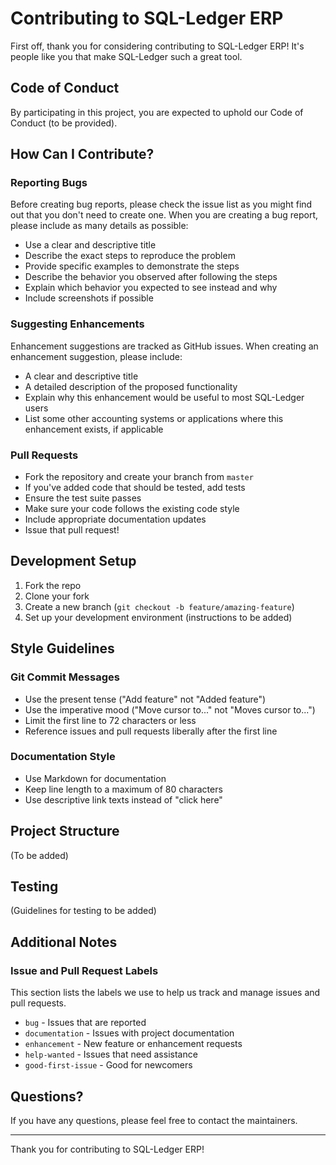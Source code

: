 # Contributing to SQL-Ledger ERP

First off, thank you for considering contributing to SQL-Ledger ERP! It's people like you that make SQL-Ledger such a great tool.

## Code of Conduct

By participating in this project, you are expected to uphold our Code of Conduct (to be provided).

## How Can I Contribute?

### Reporting Bugs

Before creating bug reports, please check the issue list as you might find out that you don't need to create one. When you are creating a bug report, please include as many details as possible:

* Use a clear and descriptive title
* Describe the exact steps to reproduce the problem
* Provide specific examples to demonstrate the steps
* Describe the behavior you observed after following the steps
* Explain which behavior you expected to see instead and why
* Include screenshots if possible

### Suggesting Enhancements

Enhancement suggestions are tracked as GitHub issues. When creating an enhancement suggestion, please include:

* A clear and descriptive title
* A detailed description of the proposed functionality
* Explain why this enhancement would be useful to most SQL-Ledger users
* List some other accounting systems or applications where this enhancement exists, if applicable

### Pull Requests

* Fork the repository and create your branch from `master`
* If you've added code that should be tested, add tests
* Ensure the test suite passes
* Make sure your code follows the existing code style
* Include appropriate documentation updates
* Issue that pull request!

## Development Setup

1. Fork the repo
2. Clone your fork
3. Create a new branch (`git checkout -b feature/amazing-feature`)
4. Set up your development environment (instructions to be added)

## Style Guidelines

### Git Commit Messages

* Use the present tense ("Add feature" not "Added feature")
* Use the imperative mood ("Move cursor to..." not "Moves cursor to...")
* Limit the first line to 72 characters or less
* Reference issues and pull requests liberally after the first line


### Documentation Style

* Use Markdown for documentation
* Keep line length to a maximum of 80 characters
* Use descriptive link texts instead of "click here"

## Project Structure

(To be added)

## Testing

(Guidelines for testing to be added)

## Additional Notes

### Issue and Pull Request Labels

This section lists the labels we use to help us track and manage issues and pull requests.

* `bug` - Issues that are reported
* `documentation` - Issues with project documentation
* `enhancement` - New feature or enhancement requests
* `help-wanted` - Issues that need assistance
* `good-first-issue` - Good for newcomers

## Questions?

If you have any questions, please feel free to contact the maintainers.

---

Thank you for contributing to SQL-Ledger ERP!
